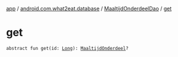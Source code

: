 [app](../../index.md) / [android.com.what2eat.database](../index.md) / [MaaltijdOnderdeelDao](index.md) / [get](./get.md)

# get

`abstract fun get(id: `[`Long`](https://kotlinlang.org/api/latest/jvm/stdlib/kotlin/-long/index.html)`): `[`MaaltijdOnderdeel`](../../android.com.what2eat.model/-maaltijd-onderdeel/index.md)`?`